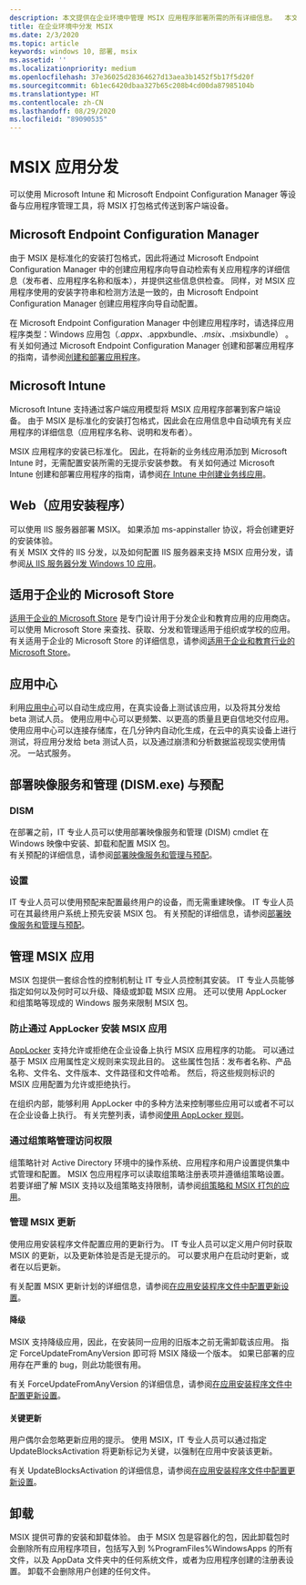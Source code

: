 ```yaml
---
description: 本文提供在企业环境中管理 MSIX 应用程序部署所需的所有详细信息。  本文的目标读者是企业和 IT 专业人员。
title: 在企业环境中分发 MSIX
ms.date: 2/3/2020
ms.topic: article
keywords: windows 10, 部署, msix
ms.assetid: ''
ms.localizationpriority: medium
ms.openlocfilehash: 37e36025d28364627d13aea3b1452f5b17f5d20f
ms.sourcegitcommit: 6b1ec6420dbaa327b65c208b4cd00da87985104b
ms.translationtype: HT
ms.contentlocale: zh-CN
ms.lasthandoff: 08/29/2020
ms.locfileid: "89090535"
---
```

#   <a name="msix-app-distribution"></a>MSIX 应用分发
可以使用 Microsoft Intune 和 Microsoft Endpoint Configuration Manager 等设备与应用程序管理工具，将 MSIX 打包格式传送到客户端设备。 

##  <a name="microsoft-endpoint-configuration-manager"></a>Microsoft Endpoint Configuration Manager 

由于 MSIX 是标准化的安装打包格式，因此将通过 Microsoft Endpoint Configuration Manager 中的创建应用程序向导自动检索有关应用程序的详细信息（发布者、应用程序名称和版本），并提供这些信息供检查。 同样，对 MSIX 应用程序使用的安装字符串和检测方法是一致的，由 Microsoft Endpoint Configuration Manager 创建应用程序向导自动配置。

在 Microsoft Endpoint Configuration Manager 中创建应用程序时，请选择应用程序类型：Windows 应用包（*.appx、*.appxbundle、*.msix、*.msixbundle）  。 有关如何通过 Microsoft Endpoint Configuration Manager 创建和部署应用程序的指南，请参阅[创建和部署应用程序](/configmgr/apps/get-started/create-and-deploy-an-application)。

## <a name="microsoft-intune"></a>Microsoft Intune

Microsoft Intune 支持通过客户端应用模型将 MSIX 应用程序部署到客户端设备。 由于 MSIX 是标准化的安装打包格式，因此会在应用信息中自动填充有关应用程序的详细信息（应用程序名称、说明和发布者）。

MSIX 应用程序的安装已标准化。 因此，在将新的业务线应用添加到 Microsoft Intune 时，无需配置安装所需的无提示安装参数。 有关如何通过 Microsoft Intune 创建和部署应用程序的指南，请参阅[在 Intune 中创建业务线应用](/mem/intune/apps/lob-apps-windows)。

## <a name="web-app-installer"></a>Web（应用安装程序）

可以使用 IIS 服务器部署 MSIX。  如果添加 ms-appinstaller 协议，将会创建更好的安装体验。  
有关 MSIX 文件的 IIS 分发，以及如何配置 IIS 服务器来支持 MSIX 应用分发，请参阅[从 IIS 服务器分发 Windows 10 应用](../app-installer/web-install-iis.md)。

## <a name="microsoft-store-for-business"></a>适用于企业的 Microsoft Store

[适用于企业的 Microsoft Store](https://businessstore.microsoft.com/store) 是专门设计用于分发企业和教育应用的应用商店。 可以使用 Microsoft Store 来查找、获取、分发和管理适用于组织或学校的应用。  有关适用于企业的 Microsoft Store 的详细信息，请参阅[适用于企业和教育行业的 Microsoft Store](/microsoft-store/)。

## <a name="app-center"></a>应用中心

利用[应用中心](https://appcenter.ms/)可以自动生成应用，在真实设备上测试该应用，以及将其分发给 beta 测试人员。  使用应用中心可以更频繁、以更高的质量且更自信地交付应用。  使用应用中心可以连接存储库，在几分钟内自动化生成，在云中的真实设备上进行测试，将应用分发给 beta 测试人员，以及通过崩溃和分析数据监视现实使用情况。 一站式服务。

## <a name="deployment-image-servicing-and-management-dismexe-and-provisioning"></a>部署映像服务和管理 (DISM.exe) 与预配

### <a name="dism"></a>DISM
在部署之前，IT 专业人员可以使用部署映像服务和管理 (DISM) cmdlet 在 Windows 映像中安装、卸载和配置 MSIX 包。  
有关预配的详细信息，请参阅[部署映像服务和管理与预配](deploy-preinstalled-apps.md)。

### <a name="provisioning"></a>设置
IT 专业人员可以使用预配来配置最终用户的设备，而无需重建映像。  IT 专业人员可在其最终用户系统上预先安装 MSIX 包。
有关预配的详细信息，请参阅[部署映像服务和管理与预配](deploy-preinstalled-apps.md)。

## <a name="managing-your-msix-app"></a>管理 MSIX 应用

MSIX 包提供一套综合性的控制机制让 IT 专业人员控制其安装。  IT 专业人员能够指定如何以及何时可以升级、降级或卸载 MSIX 应用。  还可以使用 AppLocker 和组策略等现成的 Windows 服务来限制 MSIX 包。 

### <a name="prevent-msix-app-installs-through-applocker"></a>防止通过 AppLocker 安装 MSIX 应用

[AppLocker](/windows/security/threat-protection/windows-defender-application-control/applocker/applocker-overview) 支持允许或拒绝在企业设备上执行 MSIX 应用程序的功能。 可以通过基于 MSIX 应用属性定义规则来实现此目的。 这些属性包括：发布者名称、产品名称、文件名、文件版本、文件路径和文件哈希。 然后，将这些规则标识的 MSIX 应用配置为允许或拒绝执行。

在组织内部，能够利用 AppLocker 中的多种方法来控制哪些应用可以或者不可以在企业设备上执行。 有关完整列表，请参阅[使用 AppLocker 规则](/windows/security/threat-protection/windows-defender-application-control/applocker/working-with-applocker-rules)。

### <a name="manage-access-through-group-policy"></a>通过组策略管理访问权限

组策略针对 Active Directory 环境中的操作系统、应用程序和用户设置提供集中式管理和配置。 MSIX 包应用程序可以读取组策略注册表项并遵循组策略设置。  
若要详细了解 MSIX 支持以及组策略支持限制，请参阅[组策略和 MSIX 打包的应用](https://review.docs.microsoft.com/windows/msix/group-policy-msix)。

### <a name="manage-msix-updates"></a>管理 MSIX 更新

使用应用安装程序文件配置应用的更新行为。  IT 专业人员可以定义用户何时获取 MSIX 的更新，以及更新体验是否是无提示的。  可以要求用户在启动时更新，或者在以后更新。    

有关配置 MSIX 更新计划的详细信息，请参阅[在应用安装程序文件中配置更新设置](../app-installer/update-settings.md)。

#### <a name="downgrades"></a>降级

MSIX 支持降级应用，因此，在安装同一应用的旧版本之前无需卸载该应用。 指定 ForceUpdateFromAnyVersion 即可将 MSIX 降级一个版本。 如果已部署的应用存在严重的 bug，则此功能很有用。  

有关 ForceUpdateFromAnyVersion 的详细信息，请参阅[在应用安装程序文件中配置更新设置](../app-installer/update-settings.md)。

#### <a name="critical-updates"></a>关键更新

用户偶尔会忽略更新应用的提示。  使用 MSIX，IT 专业人员可以通过指定 UpdateBlocksActivation 将更新标记为关键，以强制在应用中安装该更新。

有关 UpdateBlocksActivation 的详细信息，请参阅[在应用安装程序文件中配置更新设置](../app-installer/update-settings.md)。

## <a name="uninstall"></a>卸载

MSIX 提供可靠的安装和卸载体验。  由于 MSIX 包是容器化的包，因此卸载包时会删除所有应用程序项目，包括写入到 %ProgramFiles%WindowsApps 的所有文件，以及 AppData 文件夹中的任何系统文件，或者为应用程序创建的注册表设置。  卸载不会删除用户创建的任何文件。
